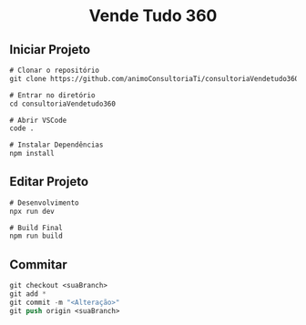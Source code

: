 <h1 align="center">
  Vende Tudo 360
</h1>

## Iniciar Projeto

```cl
# Clonar o repositório
git clone https://github.com/animoConsultoriaTi/consultoriaVendetudo360.git

# Entrar no diretório
cd consultoriaVendetudo360

# Abrir VSCode
code .

# Instalar Dependências
npm install
```

## Editar Projeto

```cl
# Desenvolvimento
npx run dev

# Build Final
npm run build
```

## Commitar

```cl
git checkout <suaBranch>
git add *
git commit -m "<Alteração>"
git push origin <suaBranch>
```
